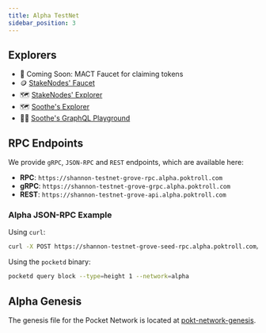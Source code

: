 ```yaml
---
title: Alpha TestNet
sidebar_position: 3
---
```


## Explorers

- 🚰 Coming Soon: MACT Faucet for claiming tokens
- 🪙 [StakeNodes' Faucet](https://faucet.alpha.testnet.pokt.network/)
- 🗺️ [StakeNodes' Explorer](https://explorer.pocket.network/pocket-alpha)
- 🗺️ [Soothe's Explorer](https://shannon-alpha.trustsoothe.io/)
- 👨‍💻 [Soothe's GraphQL Playground](https://shannon-alpha-api.trustsoothe.io/)

<!-- TODO_MAINNET_MIGRATION(@bryanchriswhite): Add a link to the MACT Faucet once it's live. -->

## RPC Endpoints

We provide `gRPC`, `JSON-RPC` and `REST` endpoints, which are available here:

- **RPC**: `https://shannon-testnet-grove-rpc.alpha.poktroll.com`
- **gRPC**: `https://shannon-testnet-grove-grpc.alpha.poktroll.com`
- **REST**: `https://shannon-testnet-grove-api.alpha.poktroll.com`

### Alpha JSON-RPC Example

Using `curl`:

```bash
curl -X POST https://shannon-testnet-grove-seed-rpc.alpha.poktroll.com/block
```

Using the `pocketd` binary:

```bash
pocketd query block --type=height 1 --network=alpha
```

## Alpha Genesis

The genesis file for the Pocket Network is located at [pokt-network-genesis](https://github.com/pokt-network/pocket-network-genesis/tree/master/shannon/testnet-alpha).
